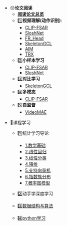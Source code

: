 * :pensive:**论文阅读**
    * [**阅读论文总览**](README.md)
    * :one:**视频理解(动作识别)**:
        * [CLIP-FSAR](md/CLIP-FSAR.md)
        * [SloshNet](md/SloshNet.md)
        * [FR_Head](md/FR_Head.md)
        * [SkeletonGCL](md/SkeletonGCL.md)
        * [AIM](md/AIM.md)
        * [TRX](md/TRX.md)
    * :two:**小样本学习**
        * [CLIP-FSAR](md/CLIP-FSAR.md)
        * [SloshNet](md/SloshNet.md)
    * :three:**对比学习**
        * [SkeletonGCL](md/SkeletonGCL.md)
    * :four:**多模态**
        * [CLIP-FSAR](md/CLIP-FSAR.md)
    * :five:**自监督**
        * [VideoMAE](md/VideoMAE.md)

- :thinking:课程学习

  - :one:统计学习导论
    - [1.数学基础](study/1.Intro_Math.md)
    - [2.线性回归](study/2.LinearRegression.md)
    - [3.线性分类](study/3.LinearClassification.md)
    - [4.降维](study/4.DimentionReduction.md)
    - [5.支持向量机](study/5.SVM.md)
    - [6.指数族分布](study/6.Exponentialfamily.md)
    - [7.概率图模型](study/7.PGMIntro.md)

  - :two:动手学深度学习
  
  - :three:[数据结构与算法](others/数据结构与算法.md)
  
  - :four:[python学习](others/python特性.md)